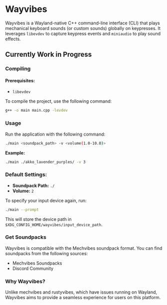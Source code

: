 # Wayvibes

Wayvibes is a Wayland-native C++ command-line interface (CLI) that plays mechanical keyboard sounds (or custom sounds) globally on keypresses. It leverages `libevdev` to capture keypress events and `miniaudio` to play sound effects.

## Currently Work in Progress

### Compiling

#### Prerequisites:

- `libevdev`

To compile the project, use the following command: 

```bash
g++ -o main main.cpp -levdev
```

### Usage

Run the application with the following command: 

```bash
./main <soundpack_path> -v <volume(1.0-10.0)>
```

**Example:** 

```bash
./main ./akko_lavender_purples/ -v 3
```

### Default Settings:

- **Soundpack Path:** `./`
- **Volume:** `2`

To specify your input device again, run: 

```bash
./main --prompt
```

This will store the device path in `$XDG_CONFIG_HOME/wayvibes/input_device_path`.

### Get Soundpacks

Wayvibes is compatible with the Mechvibes soundpack format. You can find soundpacks from the following sources:

- Mechvibes Soundpacks
- Discord Community

### Why Wayvibes?

Unlike mechvibes and rustyvibes, which have issues running on Wayland, Wayvibes aims to provide a seamless experience for users on this platform.
